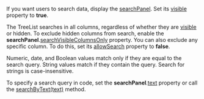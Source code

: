 If you want users to search data, display the [searchPanel](/Documentation/ApiReference/UI_Components/dxTreeList/Configuration/searchPanel/). Set its [visible](/Documentation/ApiReference/UI_Components/dxTreeList/Configuration/searchPanel/#visible) property to **true**.

The TreeList searches in all columns, regardless of whether they are [visible](/Documentation/ApiReference/UI_Components/dxTreeList/Configuration/columns/#visible) or hidden. To exclude hidden columns from search, enable the **searchPanel**.[searchVisibleColumnsOnly](/Documentation/ApiReference/UI_Components/dxTreeList/Configuration/searchPanel/#searchVisibleColumnsOnly) property. You can also exclude any specific column. To do this, set its [allowSearch](/Documentation/ApiReference/UI_Components/dxTreeList/Configuration/columns/#allowSearch) property to **false**.
<!--split-->

Numeric, date, and Boolean values match only if they are equal to the search query. String values match if they contain the query. Search for strings is case-insensitive.

To specify a search query in code, set the **searchPanel**.[text](/Documentation/ApiReference/UI_Components/dxTreeList/Configuration/searchPanel/#text) property or call the [searchByText(text)](/Documentation/ApiReference/UI_Components/dxTreeList/Methods/#searchByTexttext) method.
